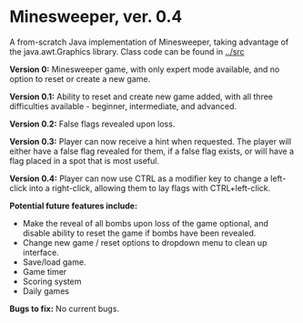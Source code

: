 # Minesweeper, ver. 0.4
A from-scratch Java implementation of Minesweeper, taking advantage of the java.awt.Graphics library. 
Class code can be found in [../src](../master/src)

**Version 0:** Minesweeper game, with only expert mode available, and no option to reset or create a new game.

**Version 0.1:** Ability to reset and create new game added, with all three difficulties available - beginner, 
intermediate, and advanced.

**Version 0.2:** False flags revealed upon loss. 

**Version 0.3:** Player can now receive a hint when requested. The player will either have a false flag revealed for 
them, if a false flag exists, or will have a flag placed in a spot that is most useful.

**Version 0.4:** Player can now use CTRL as a modifier key to change a left-click into a right-click, allowing them to 
lay flags with CTRL+left-click.

**Potential future features include:**
* Make the reveal of all bombs upon loss of the game optional, and disable ability to reset the game if bombs have 
  been revealed.
* Change new game / reset options to dropdown menu to clean up interface. 
* Save/load game. 
* Game timer
* Scoring system
* Daily games


**Bugs to fix:**
No current bugs. 
